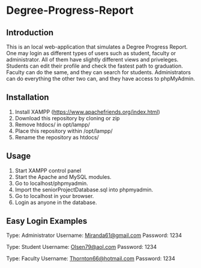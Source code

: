 # Degree-Progress-Report
## Introduction
  This is an local web-application that simulates a Degree Progress Report. One may login as 
  different types of users such as student, faculty or administrator. All of them have slightly 
  different views and priveleges. Students can edit their profile and check the fastest path 
  to graduation. Faculty can do the same, and they can search for students. Administrators can 
  do everything the other two can, and they have access to phpMyAdmin.
## Installation
1. Install XAMPP (https://www.apachefriends.org/index.html)
2. Download this repository by cloning or zip
3. Remove htdocs/ in opt/lampp/
3. Place this repository within /opt/lampp/
4. Rename the repository as htdocs/
## Usage
1. Start XAMPP control panel
2. Start the Apache and MySQL modules.
3. Go to localhost/phpmyadmin.
4. Import the seniorProjectDatabase.sql into phpmyadmin. 
5. Go to localhost in your browser.
6. Login as anyone in the database.
## Easy Login Examples
  Type: Administrator
  Username: Miranda61@gmail.com
  Password: 1234
  
  Type: Student
  Username: Olsen79@aol.com
  Password: 1234
  
  Type: Faculty
  Username: Thornton66@hotmail.com
  Password: 1234




